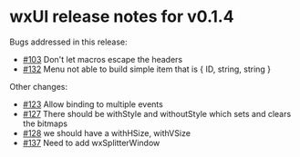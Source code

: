 # wxUI release notes for v0.1.4

Bugs addressed in this release:

* [#103](../../issues/103) Don't let macros escape the headers
* [#132](../../issues/132) Menu not able to build simple item that is { ID, string, string }

Other changes:

* [#123](../../issues/123) Allow binding to multiple events
* [#127](../../issues/127) There should be withStyle and withoutStyle which sets and clears the bitmaps
* [#128](../../issues/128) we should have a withHSize, withVSize
* [#137](../../issues/137) Need to add wxSplitterWindow

